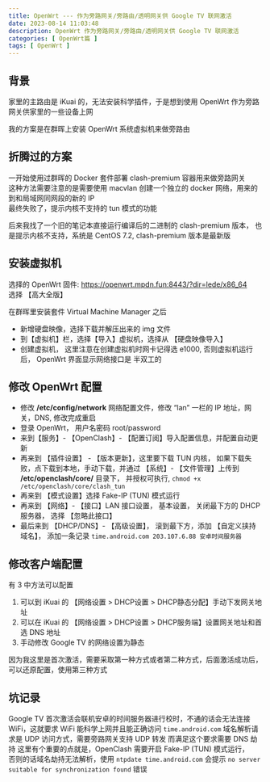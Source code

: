 ```yaml
---
title: OpenWrt --- 作为旁路网关/旁路由/透明网关供 Google TV 联网激活
date: 2023-08-14 11:03:48
description: OpenWrt 作为旁路网关/旁路由/透明网关供 Google TV 联网激活
categories: [ OpenWrt篇 ]
tags: [ OpenWrt ]
---
```


<!-- more -->

## 背景

家里的主路由是 iKuai 的，无法安装科学插件，于是想到使用 OpenWrt 作为旁路网关供家里的一些设备上网

我的方案是在群晖上安装 OpenWrt 系统虚拟机来做旁路由

## 折腾过的方案

一开始使用过群晖的 Docker 套件部署 clash-premium 容器用来做旁路网关  
这种方法需要注意的是需要使用 macvlan 创建一个独立的 docker 网络，用来的到和局域网同网段的新的 IP  
最终失败了，提示内核不支持的 tun 模式的功能  

后来我找了一个旧的笔记本直接运行编译后的二进制的 clash-premium 版本， 也是提示内核不支持，系统是 CentOS 7.2, clash-premium 版本是最新版

## 安装虚拟机

选择的 OpenWrt 固件: https://openwrt.mpdn.fun:8443/?dir=lede/x86_64  
选择 【高大全版】

在群晖里安装套件 Virtual Machine Manager
之后

- 新增硬盘映像，选择下载并解压出来的 img 文件
- 到【虚拟机】栏，选择【导入】虚拟机，选择从 【硬盘映像导入】
- 创建虚拟机， 这里注意在创建虚拟机时网卡记得选 e1000, 否则虚拟机运行后， OpenWrt 界面显示网络接口是 半双工的

## 修改 OpenWrt 配置

- 修改 **/etc/config/network** 网络配置文件，修改 “lan” 一栏的 IP 地址，网关，DNS, 修改完成重启
- 登录 OpenWrt， 用户名密码 root/password
- 来到【服务】- 【OpenClash】- 【配置订阅】导入配置信息，并配置自动更新
- 再来到 【插件设置】 - 【版本更新】，这里要下载 TUN 内核， 如果下载失败，点下载到本地，手动下载，并通过 【系统】- 【文件管理】上传到 **/etc/openclash/core/** 目录下， 并授权可执行, `chmod +x /etc/openclash/core/clash_tun`
- 再来到 【模式设置】选择 Fake-IP (TUN) 模式运行
- 再来到 【网络】- 【接口】LAN 接口设置， 基本设置， 关闭最下方的 DHCP 服务器， 选择 【忽略此接口】
- 最后来到 【DHCP/DNS】- 【高级设置】， 滚到最下方，添加 【自定义挟持域名】， 添加一条记录 `time.android.com 203.107.6.88 安卓时间服务器`

## 修改客户端配置
有 3 中方法可以配置
1. 可以到 iKuai 的 【网络设置 > DHCP设置 > DHCP静态分配】手动下发网关地址
2. 可以在 iKuai 的 【网络设置 > DHCP设置 > DHCP服务端】设置网关地址和首选 DNS 地址
3. 手动修改 Google TV 的网络设置为静态

因为我这里是首次激活，需要采取第一种方式或者第二种方式，后面激活成功后，可以还原配置，使用第三种方式

## 坑记录
Google TV 首次激活会联机安卓的时间服务器进行校时，不通的话会无法连接 WiFi，这就要求 WiFi 能科学上网并且能正确访问 `time.android.com`
域名解析请求是 UDP 访问方式，需要旁路网关支持 UDP 转发
而满足这个要求需要 DNS 劫持
这里有个重要的点就是，OpenClash 需要开启 Fake-IP (TUN) 模式运行，   
否则的话域名劫持无法解析，使用 `ntpdate time.android.com` 会提示 `no server suitable for synchronization found` 错误